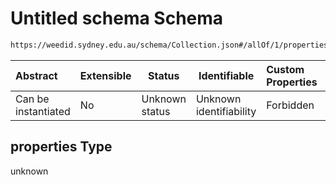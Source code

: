 # Untitled schema Schema

```txt
https://weedid.sydney.edu.au/schema/Collection.json#/allOf/1/properties
```




| Abstract            | Extensible | Status         | Identifiable            | Custom Properties | Additional Properties | Access Restrictions | Defined In                                                                |
| :------------------ | ---------- | -------------- | ----------------------- | :---------------- | --------------------- | ------------------- | ------------------------------------------------------------------------- |
| Can be instantiated | No         | Unknown status | Unknown identifiability | Forbidden         | Allowed               | none                | [Collection.schema.json\*](Collection.schema.json "open original schema") |

## properties Type

unknown

